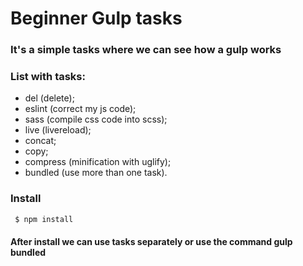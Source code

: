 # Beginner Gulp tasks
### It's a simple tasks where we can see how a gulp works
### List with tasks:
- del (delete);
- eslint (correct my js code);
- sass (compile css code into scss);
- live (livereload);
- concat;
- copy;
- compress (minification with uglify);
- bundled (use more than one task).

### Install

```sh
 $ npm install
  ```

#### After install we can use tasks separately or use the command gulp bundled
  